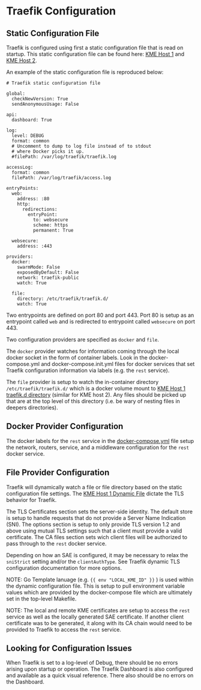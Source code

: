 # Traefik Configuration

## Static Configuration File

Traefik is configured using first a static configuration file that is read on startup. This static configuration file can be found here: [KME Host 1](../volumes/kme1/traefik/configuration/traefik.yml) and [KME Host 2](../volumes/kme2/traefik/configuration/traefik.yml).

An example of the static configuration file is reproduced below:
```
# Traefik static configuration file

global:
  checkNewVersion: True
  sendAnonymousUsage: False

api:
  dashboard: True

log:
  level: DEBUG
  format: common
  # Uncomment to dump to log file instead of to stdout
  # where Docker picks it up.
  #filePath: /var/log/traefik/traefik.log

accessLog:
  format: common
  filePath: /var/log/traefik/access.log

entryPoints:
  web:
    address: :80
    http:
      redirections:
        entryPoint:
          to: websecure
          scheme: https
          permanent: True

  websecure:
    address: :443

providers:
  docker:
    swarmMode: False
    exposedByDefault: False
    network: traefik-public
    watch: True

  file:
    directory: /etc/traefik/traefik.d/
    watch: True
```

Two entrypoints are defined on port 80 and port 443. Port 80 is setup as an entrypoint called `web` and is redirected to entrypoint called `websecure` on port 443.

Two configuration providers are specified as `docker` and `file`.

The `docker` provider watches for information coming through the local docker socket in the form of container labels. Look in the docker-compose.yml and docker-compose.init.yml files for docker services that set Traefik configuration information via labels (e.g. the `rest` service).

The `file` provider is setup to watch the in-container directory `/etc/traefik/traefik.d/` which is a docker volume mount to [KME Host 1 traefik.d directory](../volumes/kme1/traefik/configuration/traefik.d/) (similar for KME host 2). Any files should be picked up that are at the top level of this directory (i.e. be wary of nesting files in deepers directories).

## Docker Provider Configuration

The docker labels for the `rest` service in the [docker-compose.yml](../docker-compose.yml) file setup the network, routers, service, and a middleware configuration for the `rest` docker service.

## File Provider Configuration

Traefik will dynamically watch a file or file directory based on the static configuration file settings. The [KME Host 1 Dynamic File](../volumes/kme1/traefik/configuration/traefik.d/tls.yml) dictate the TLS behavior for Traefik.

The TLS Certificates section sets the server-side identity. The default store is setup to handle requests that do not provide a Server Name Indication (SNI). The options section is setup to only provide TLS version 1.2 and above using mutual TLS settings such that a client must provide a valid certificate. The CA files section sets wich client files will be authorized to pass through to the `rest` docker service.

Depending on how an SAE is configured, it may be necessary to relax the `sniStrict` setting and/or the `clientAuthType`. See Traefik dynamic TLS configuration documentation for more options.

NOTE: Go Template lanuage (e.g. `{{ env "LOCAL_KME_ID" }}` ) is used within the dynamic configuration file. This is setup to pull environment variable values which are provided by the docker-compose file which are ultimately set in the top-level Makefile.

NOTE: The local and remote KME certificates are setup to access the `rest` service as well as the locally generated SAE certificate. If another client certificate was to be generated, it along with its CA chain would need to be provided to Traefik to access the `rest` service.

## Looking for Configuration Issues

When Traefik is set to a log-level of Debug, there should be no errors arising upon startup or operation. The Traefik Dashboard is also configured and available as a quick visual reference. There also should be no errors on the Dashboard.
